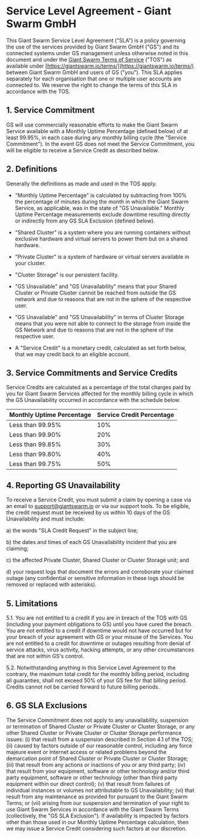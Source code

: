 # Service Level Agreement - Giant Swarm GmbH

This Giant Swarm Service Level Agreement ("SLA") is a policy governing the use of the services provided by Giant Swarm GmbH ("GS") and its connected systems under GS management unless otherwise noted in this document and under the [Giant Swarm Terms of Service](https://giantswarm.io/terms/) ("TOS") as available under [https://giantswarm.io/terms/](https://giantswarm.io/terms/) between Giant Swarm GmbH and users of GS ("you"). This SLA applies separately for each organisation that one or multiple user accounts are connected to. We reserve the right to change the terms of this SLA in accordance with the TOS.

## 1. Service Commitment

GS will use commercially reasonable efforts to make the Giant Swarm Service available with a Monthly Uptime Percentage (defined below) of at least 99.95%, in each case during any monthly billing cycle (the "Service Commitment"). In the event GS does not meet the Service Commitment, you will be eligible to receive a Service Credit as described below.

## 2. Definitions

Generally the definitions as made and used in the TOS apply.

- "Monthly Uptime Percentage" is calculated by subtracting from 100% the percentage of minutes during the month in which the Giant Swarm Service, as applicable, was in the state of "GS Unavailable." Monthly Uptime Percentage measurements exclude downtime resulting directly or indirectly from any GS SLA Exclusion (defined below).

- "Shared Cluster" is a system where you are running containers without exclusive hardware and virtual servers to power them but on a shared hardware.

- "Private Cluster" is a system of hardware or virtual servers available in your cluster.

- "Cluster Storage" is our persistent facility.

- "GS Unavailable" and "GS Unavailability" means that your Shared Cluster or Private Cluster cannot be reached from outside the GS network and due to reasons that are not in the sphere of the respective user.

- "GS Unavailable" and "GS Unavailability" in terms of Cluster Storage means that you were not able to connect to the storage from inside the GS Network and due to reasons that are not in the sphere of the respective user.

- A "Service Credit" is a monetary credit, calculated as set forth below, that we may credit back to an eligible account.

## 3. Service Commitments and Service Credits

Service Credits are calculated as a percentage of the total charges paid by you for Giant Swarm Services affected for the monthly billing cycle in which the GS Unavailability occurred in accordance with the schedule below.

| Monthly Uptime Percentage  | Service Credit Percentage |
|----------------------------|---------------------------|
| Less than 99.95%           | 10%                       |
| Less than 99.90%           | 20%                       |
| Less than 99.85%           | 30%                       |
| Less than 99.80%           | 40%                       |
| Less than 99.75%           | 50%                       |

## 4. Reporting GS Unavailability

To receive a Service Credit, you must submit a claim by opening a case via an email to support@giantswarm.io or via our support tools. To be eligible, the credit request must be received by us within 10 days of the GS Unavailability and must include:

a) the words "SLA Credit Request" in the subject line;

b) the dates and times of each GS Unavailability incident that you are claiming;

c) the affected Private Cluster, Shared Cluster or Cluster Storage unit; and

d) your request logs that document the errors and corroborate your claimed outage (any confidential or sensitive information in these logs should be removed or replaced with asterisks).

## 5. Limitations

5.1. You are not entitled to a credit if you are in breach of the TOS with GS (including your payment obligations to GS) until you have cured the breach. You are not entitled to a credit if downtime would not have occurred but for your breach of your agreement with GS or your misuse of the Services. You are not entitled to a credit for downtime or outages resulting from denial of service attacks, virus activity, hacking attempts, or any other circumstances that are not within GS's control.

5.2. Notwithstanding anything in this Service Level Agreement to the contrary, the maximum total credit for the monthly billing period, including all guaranties, shall not exceed 50% of your GS fee for that billing period. Credits cannot not be carried forward to future billing periods.

## 6. GS SLA Exclusions

The Service Commitment does not apply to any unavailability, suspension or termination of Shared Cluster or Private Cluster or Cluster Storage, or any other Shared Cluster or Private Cluster or Cluster Storage performance issues: (i) that result from a suspension described in Section 4.1 of the TOS; (ii) caused by factors outside of our reasonable control, including any force majeure event or Internet access or related problems beyond the demarcation point of Shared Cluster or Private Cluster or Cluster Storage; (iii) that result from any actions or inactions of you or any third party; (iv) that result from your equipment, software or other technology and/or third party equipment, software or other technology (other than third party equipment within our direct control); (v) that result from failures of individual instances or volumes not attributable to GS Unavailability; (vi) that result from any maintenance as provided for pursuant to the Giant Swarm Terms; or (vii) arising from our suspension and termination of your right to use Giant Swarm Services in accordance with the Giant Swarm Terms (collectively, the "GS SLA Exclusion"). If availability is impacted by factors other than those used in our Monthly Uptime Percentage calculation, then we may issue a Service Credit considering such factors at our discretion.
